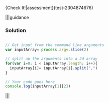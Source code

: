 {Check It!|assessment}(test-2304874676)


|||guidance
### Solution
```javascript

// Get input from the command line arguments
var inputArray= process.argv.slice(2)

// split up the arguments into a 2d array
for(var i=0; i < inputArray.length; i++){
  inputArray[i]= inputArray[i].split(",")
}

// Your code goes here
console.log(inputArray[1][2])

```
|||